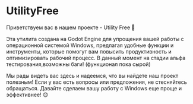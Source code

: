 # UtilityFree
Приветствуем вас в нашем проекте - Utility Free 🎉

Эта утилита создана на Godot Engine для упрощения вашей работы с операционной системой Windows, предлагая удобные функции и инструменты, которые помогут вам повысить продуктивность и оптимизировать рабочий процесс. В данный момент на стадии альфа тестирования,возможны баги! (функционал пока сырой)

Мы рады видеть вас здесь и надеемся, что вы найдете наш проект полезным! Если у вас есть вопросы или предложения, не стесняйтесь обращаться. Давайте сделаем вашу работу с Windows еще проще и эффективнее! 😊
